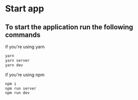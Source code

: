 # Start app

## To start the application run the following commands

if you're using yarn
```bash
yarn
yarn server
yarn dev
```
if you're using npm
```bash
npm i
npm run server
npm run dev
```
